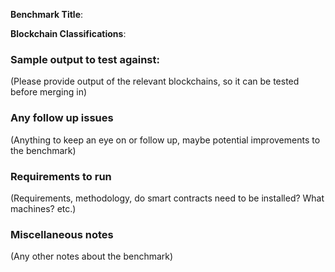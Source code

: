 **Benchmark Title**:

**Blockchain Classifications**:


### Sample output to test against:

(Please provide output of the relevant blockchains, so it can be tested before
merging in)

### Any follow up issues

(Anything to keep an eye on or follow up, maybe potential improvements to the benchmark)

### Requirements to run

(Requirements, methodology, do smart contracts need to be installed? What machines? etc.)

### Miscellaneous notes

(Any other notes about the benchmark)
